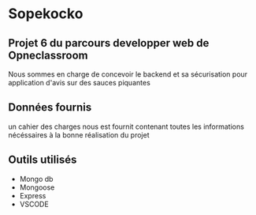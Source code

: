 # Sopekocko

## Projet 6 du parcours developper web de Opneclassroom

Nous sommes en charge de concevoir le backend et sa sécurisation pour application d'avis sur des sauces piquantes

## Données fournis

un cahier des charges nous est fournit contenant toutes les informations nécéssaires à la bonne réalisation du projet

## Outils utilisés

* Mongo db
* Mongoose
* Express
* VSCODE
